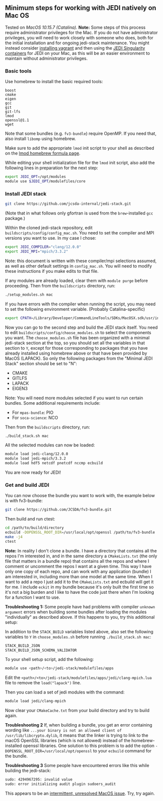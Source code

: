 ## Minimum steps for working with JEDI natively on Mac OS

Tested on *MacOS 10.15.7 (Catalina).*
**Note:** Some steps of this process require administrator privileges for the Mac. If you do not have administrator privileges, you will need to work closely with someone who does, both for the initial installation and for ongoing jedi-stack maintenance. You might instead consider [installing vagrant](https://jointcenterforsatellitedataassimilation-jedi-docs.readthedocs-hosted.com/en/latest/using/jedi_environment/vagrant.html) and then using the [JEDI Singularity containers](https://jointcenterforsatellitedataassimilation-jedi-docs.readthedocs-hosted.com/en/latest/using/jedi_environment/singularity.html) for JEDI on your Mac, as this will be an easier environment to maintain without administrator privileges.

### Basic tools

Use homebrew to install the basic required tools:
```
boost
cmake
eigen
gcc
git
git-lfs
lmod
openssl@1.1
wget
```

Note that some bundles (e.g. `fv3-bundle`) require OpenMP. If you need that, also install `libomp` using homebrew.

Make sure to add the appropriate `lmod` init script to your shell as described on the [lmod homebrew formula page](https://formulae.brew.sh/formula/lmod).

While editing your shell initialization file for the `lmod` init script, also add the following lines in preparation for the next step:
```bash
export JEDI_OPT=/opt/modules
module use $JEDI_OPT/modulefiles/core
```

### Install JEDI stack

```bash
git clone https://github.com/jcsda-internal/jedi-stack.git
```

(Note that in what follows only gfortran is used from the `brew`-installed `gcc` package.)

Within the cloned jedi-stack repository, edit `buildscripts/config/config_mac.sh`. You need to set the compiler and MPI versions you want to use. In my case I chose:

```bash
export JEDI_COMPILER="clang/12.0.0"
export JEDI_MPI="mpich/3.3.2"
```

Note: this document is written with these compiler/mpi selections assumed, as well as other default settings in `config_mac.sh`. You will need to modify these instructions if you make edits to that file.

If any modules are already loaded, clear them with `module purge` before proceeding. Then from the `buildscripts` directory, run:
```bash
./setup_modules.sh mac
```

If you have errors with the compiler when running the script, you may need to set the following environment variable. (Probably Catalina-specific)
```bash
export CPATH=/Library/Developer/CommandLineTools/SDKs/MacOSX.sdk/usr/include/
```

Now you can go to the second step and build the JEDI stack itself. You need to edit `buildscripts/config/choose_modules.sh` to select the components you want. The `choose_modules.sh` file has been organized with a minimal jedi-stack section at the top, so you should set all the variables in that section to `Y`, except for those corresponding to packages that you have already installed using homebrew above or that have been provided by MacOS (LAPACK). So only the following packages from the "Minimal JEDI Stack" section should be set to "N":
- CMAKE
- GITLFS
- LAPACK
- EIGEN3

Note: You will need more modules selected if you want to run certain bundles. Some additional requirements include:
- For `mpas-bundle`: PIO
- For `soca-science`: NCO

Then from the `buildscripts` directory, run:
```bash
./build_stack.sh mac
```

All the selected modules can now be loaded:
```bash
module load jedi-clang/12.0.0
module load jedi-mpich/3.3.2
module load hdf5 netcdf pnetcdf nccmp ecbuild
```

You are now ready for JEDI!

### Get and build JEDI

You can now choose the bundle you want to work with, the example below is with fv3-bundle:
```bash
git clone https://github.com/JCSDA/fv3-bundle.git
```

Then build and run ctest:
```bash
cd /path/to/build/directory
ecbuild -DOPENSSL_ROOT_DIR=/usr/local/opt/openssl /path/to/fv3-bundle
make -j4
ctest
```

**Note:** In reality I don't clone a bundle. I have a directory that contains all the repos I'm interested in, and in the same directory a `CMakeLists.txt` (the only file that matters in a bundle repo) that contains all the repos and where I comment or uncomment the repos I want at a given time. This way I have only one copy of each repo, and can work with any application (bundle) I am interested in, including more than one model at the same time. When I want to add a repo I just add it to the `CMakeLists.txt` and ecbuild will get it for me. I include `eckit` in my bundle because it's only built the first time so it's not a big burden and I like to have the code just there when I'm looking for a function I want to use.

**Troubleshooting 1:** Some people have had problems with compiler `unknown argument` errors when building some bundles after loading
the modules "individually" as described above. If this happens to you, try this additional setup:

In addition to the `STACK_BUILD` variables listed above, also set the following variables to `Y` in `choose_modules.sh`
before running `./build_stack.sh mac`:
```bash
STACK_BUILD_JSON
STACK_BUILD_JSON_SCHEMA_VALIDATOR
```

To your shell setup script, add the following:
```bash
module use <path>/<to>/jedi-stack/modulefiles/apps
```

Edit the `<path>/<to>/jedi-stack/modulefiles/apps/jedi/clang-mpich.lua` file to remove the `load("lapack")` line.

Then you can load a set of jedi modules with the command:
```bash
module load jedi/clang-mpich
```

Now clear your `CMakeCache.txt` from your build directory and try to build again.

**Troubleshooting 2** If, when building a bundle, you get an error containing wording like `...your binary is not an allowed client of /usr/lib/libcrypto.dylib`,
it means that the linker is trying to link to the macOS OpenSSL libraries (which is not allowed) instead of the homebrew-installed openssl libraries.
One solution to this problem is to add the option `-DOPENSSL_ROOT_DIR=/usr/local/opt/openssl` to your `ecbuild` command for the bundle.

**Troubleshooting 3**
Some people have encountered errors like this while building the jedi-stack:
```bash
sudo: 4294967295: invalid value
sudo: error initializing audit plugin sudoers_audit
```
This appears to be an [intermittent, unresolved MacOS issue](https://discussions-cn-prz.apple.com/en/thread/252518458). Try, try again.

